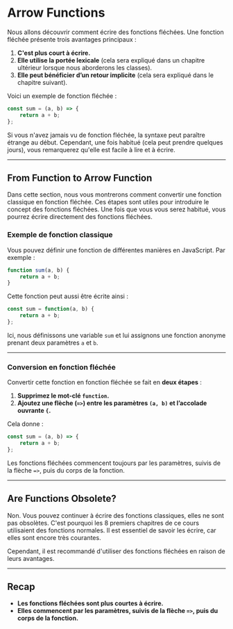 # Arrow Functions

Nous allons découvrir comment écrire des fonctions fléchées. Une fonction fléchée présente trois avantages principaux :

1. **C'est plus court à écrire.**
2. **Elle utilise la portée lexicale** (cela sera expliqué dans un chapitre ultérieur lorsque nous aborderons les classes).
3. **Elle peut bénéficier d’un retour implicite** (cela sera expliqué dans le chapitre suivant).

Voici un exemple de fonction fléchée :

```javascript
const sum = (a, b) => {
    return a + b;
};
```

Si vous n'avez jamais vu de fonction fléchée, la syntaxe peut paraître étrange au début. Cependant, une fois habitué (cela peut prendre quelques jours), vous remarquerez qu'elle est facile à lire et à écrire.

---

## From Function to Arrow Function

Dans cette section, nous vous montrerons comment convertir une fonction classique en fonction fléchée. Ces étapes sont utiles pour introduire le concept des fonctions fléchées. Une fois que vous vous serez habitué, vous pourrez écrire directement des fonctions fléchées.

### Exemple de fonction classique

Vous pouvez définir une fonction de différentes manières en JavaScript. Par exemple :

```javascript
function sum(a, b) {
    return a + b;
}
```

Cette fonction peut aussi être écrite ainsi :

```javascript
const sum = function(a, b) {
    return a + b;
};
```

Ici, nous définissons une variable `sum` et lui assignons une fonction anonyme prenant deux paramètres `a` et `b`.

---

### Conversion en fonction fléchée

Convertir cette fonction en fonction fléchée se fait en **deux étapes** :

1. **Supprimez le mot-clé `function`.**
2. **Ajoutez une flèche (`=>`) entre les paramètres `(a, b)` et l’accolade ouvrante `{`.**

Cela donne :

```javascript
const sum = (a, b) => {
    return a + b;
};
```

Les fonctions fléchées commencent toujours par les paramètres, suivis de la flèche `=>`, puis du corps de la fonction.

---

## Are Functions Obsolete?

Non. Vous pouvez continuer à écrire des fonctions classiques, elles ne sont pas obsolètes. C'est pourquoi les 8 premiers chapitres de ce cours utilisaient des fonctions normales. Il est essentiel de savoir les écrire, car elles sont encore très courantes.

Cependant, il est recommandé d'utiliser des fonctions fléchées en raison de leurs avantages.

---

## Recap

- **Les fonctions fléchées sont plus courtes à écrire.**
- **Elles commencent par les paramètres, suivis de la flèche `=>`, puis du corps de la fonction.**